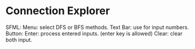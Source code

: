 # Connection Explorer


SFML:
    Menu: select DFS or BFS methods.
    Text Bar: use for input numbers.
    Button: 
            Enter: process entered inputs. (enter key is allowed)
            Clear: clear both input.
